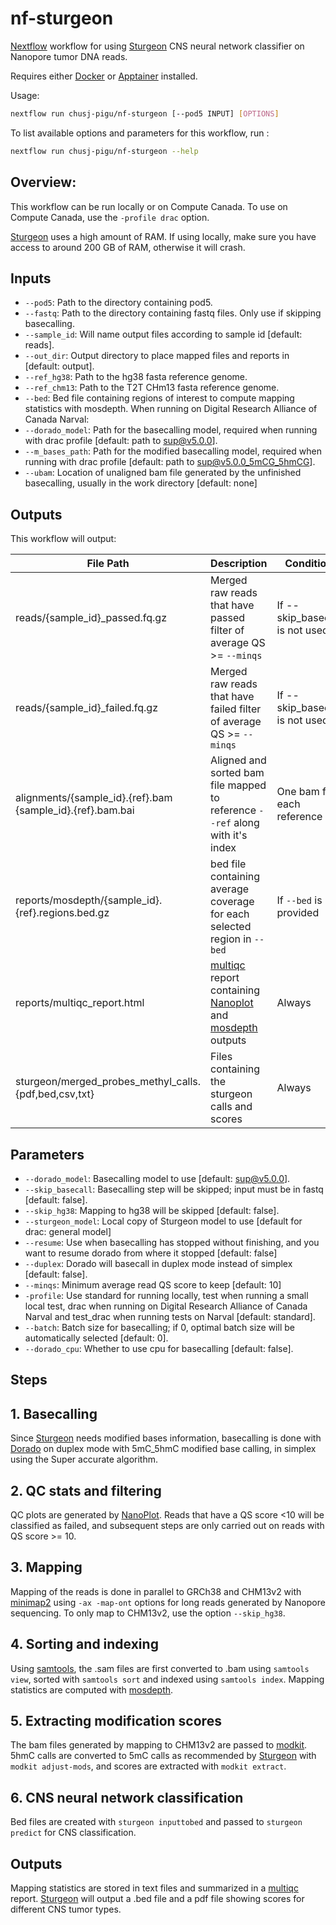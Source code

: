 # nf-sturgeon

[Nextflow] workflow for using [Sturgeon] CNS neural network classifier on Nanopore tumor DNA reads.

Requires either [Docker] or [Apptainer] installed.

Usage:

```sh
nextflow run chusj-pigu/nf-sturgeon [--pod5 INPUT] [OPTIONS]
```

To list available options and parameters for this workflow, run :

``` sh
nextflow run chusj-pigu/nf-sturgeon --help
```

## Overview:

This workflow can be run locally or on Compute Canada. To use on Compute Canada, use the `-profile drac` option.

[Sturgeon] uses a high amount of RAM. If using locally, make sure you have access to around 200 GB of RAM, otherwise it will crash.

## Inputs

- `--pod5`: Path to the directory containing pod5.
- `--fastq`: Path to the directory containing fastq files. Only use if skipping basecalling.
- `--sample_id`: Will name output files according to sample id [default: reads].
- `--out_dir`: Output directory to place mapped files and reports in [default: output].
- `--ref_hg38`: Path to the hg38 fasta reference genome.
- `--ref_chm13`: Path to the T2T CHm13 fasta reference genome.
- `--bed`: Bed file containing regions of interest to compute mapping statistics with mosdepth.
When running on Digital Research Alliance of Canada Narval:
- `--dorado_model`: Path for the basecalling model, required when running with drac profile [default: path to sup@v5.0.0].
- `--m_bases_path`: Path for the modified basecalling model, required when running with drac profile [default: path to sup@v5.0.0_5mCG_5hmCG].
- `--ubam`: Location of unaligned bam file generated by the unfinished basecalling, usually in the work directory [default: none]

## Outputs

This workflow will output:

| File Path             | Description | Condition        |
| --------------------- | ----------- | ---------------- |
| reads/{sample_id}_passed.fq.gz | Merged raw reads that have passed filter of average QS >= `--minqs` | If --skip_basecall is not used |
| reads/{sample_id}_failed.fq.gz | Merged raw reads that have failed filter of average QS >= `--minqs` | If --skip_basecall is not used |
| alignments/{sample_id}.{ref}.bam<br>{sample_id}.{ref}.bam.bai | Aligned and sorted bam file mapped to reference `--ref` along with it's index | One bam for each reference |
| reports/mosdepth/{sample_id}.{ref}.regions.bed.gz | bed file containing average coverage for each selected region in `--bed` | If `--bed` is provided |
| reports/multiqc_report.html | [multiqc] report containing [Nanoplot] and [mosdepth] outputs | Always |
| sturgeon/merged_probes_methyl_calls.{pdf,bed,csv,txt} | Files containing the sturgeon calls and scores | Always

## Parameters

- `--dorado_model`: Basecalling model to use [default: sup@v5.0.0].
- `--skip_basecall`: Basecalling step will be skipped; input must be in fastq [default: false].
- `--skip_hg38`: Mapping to hg38 will be skipped [default: false].
- `--sturgeon_model`: Local copy of Sturgeon model to use [default for drac: general model]
- `--resume`: Use when basecalling has stopped without finishing, and you want to resume dorado from where it stopped [default: false]
- `--duplex`: Dorado will basecall in duplex mode instead of simplex [default: false].
- `--minqs`: Minimum average read QS score to keep [default: 10]
- `-profile`: Use standard for running locally, test when running a small local test, drac when running on Digital Research Alliance of Canada Narval and test_drac when running tests on Narval [default: standard].
- `--batch`: Batch size for basecalling; if 0, optimal batch size will be automatically selected [default: 0].
- `--dorado_cpu`: Whether to use cpu for basecalling [default: false].

## Steps

## 1. Basecalling

Since [Sturgeon] needs modified bases information, basecalling is done with [Dorado] on duplex mode with 5mC_5hmC modified base calling, in simplex using the Super accurate algorithm.

## 2. QC stats and filtering

QC plots are generated by [NanoPlot]. Reads that have a QS score <10 will be classified as failed, and subsequent steps are only carried out on reads with QS score >= 10.

## 3. Mapping

Mapping of the reads is done in parallel to GRCh38 and CHM13v2 with [minimap2] using `-ax -map-ont` options for long reads generated by Nanopore sequencing. To only map to CHM13v2, use the option `--skip_hg38`.

## 4. Sorting and indexing

Using [samtools], the .sam files are first converted to .bam using `samtools view`, sorted with `samtools sort` and indexed using `samtools index`. Mapping statistics are computed with [mosdepth].

## 5. Extracting modification scores

The bam files generated by mapping to CHM13v2 are passed to [modkit]. 5hmC calls are converted to 5mC calls as recommended by [Sturgeon] with `modkit adjust-mods`, and scores are extracted with `modkit extract`.

## 6. CNS neural network classification

Bed files are created with `sturgeon inputtobed` and passed to `sturgeon predict` for CNS classification.

## Outputs

Mapping statistics are stored in text files and summarized in a [multiqc] report. [Sturgeon] will output a .bed file and a pdf file showing scores for different CNS tumor types.

[Docker]: https://www.docker.com
[Apptainer]: https://apptainer.org
[Nextflow]: https://www.nextflow.io/docs/latest/index.html
[Dorado]: https://github.com/nanoporetech/dorado
[minimap2]: https://lh3.github.io/minimap2/minimap2.html
[samtools]: http://www.htslib.org
[multiqc]: https://multiqc.info
[mosdepth]: https://github.com/brentp/mosdepth
[NanoPlot]: https://github.com/wdecoster/NanoPlot
[modkit]: https://github.com/nanoporetech/modkit
[Sturgeon]: https://github.com/marcpaga/sturgeon
